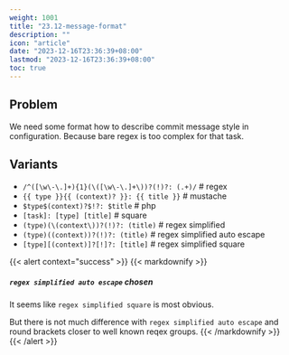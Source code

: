 ```yaml
---
weight: 1001
title: "23.12-message-format"
description: ""
icon: "article"
date: "2023-12-16T23:36:39+08:00"
lastmod: "2023-12-16T23:36:39+08:00"
toc: true
---
```


## Problem

We need some format how to describe commit message style in configuration.
Because bare regex is too complex for that task.

## Variants

- `/^([\w\-\.]+){1}(\([\w\-\.]+\))?(!)?: (.+)/` # regex
- `{{ type }}{{ (context)? }}: {{ title }}` # mustache
- `$type$(context)?$!?: $title` # php
- `[task]: [type] [title]` # square
- `(type)(\(context\))?(!)?: (title)` # regex simplified
- `(type)((context))?(!)?: (title)` # regex simplified auto escape
- `[type][(context)]?[!]?: [title]` # regex simplified square

{{< alert context="success" >}}
{{< markdownify >}}
##### `regex simplified auto escape` chosen

It seems like `regex simplified square` is most obvious.

But there is not much difference with `regex simplified auto escape` and round brackets closer to well known reqex groups.
{{< /markdownify >}}
{{< /alert >}}